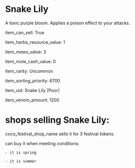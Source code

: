# Snake Lily

A toxic purple bloom. Applies a poison effect to your attacks.

item_can_sell: True

item_herbs_resource_value: 1

item_mews_value: 3

item_mole_cash_value: 0

item_rarity: Uncommon

item_sorting_priority: 6700

item_uid: Snake Lily [Poor]

item_venom_amount: 1200

# shops selling Snake Lily:

coco_festival_shop_name sells it for 3 festival tokens.

  can buy it when meeting conditions: 

    - it is spring

    - it is summer